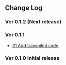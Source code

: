 ## Change Log

### Ver 0.1.2 (Next release)

### Ver 0.1.1

  * [#1 Add transpiled code](https://github.com/georgeOsdDev/react-mousetrap-mixin/issues/1)

### Ver 0.1.0 Initial release
